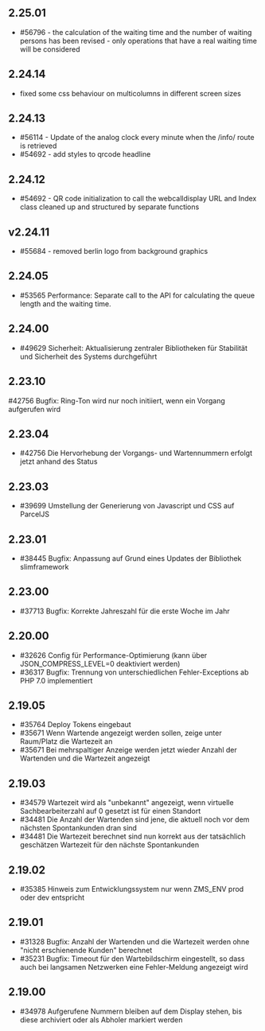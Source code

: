## 2.25.01
* #56796 - the calculation of the waiting time and the number of waiting persons has been revised - only operations that have a real waiting time will be considered

## 2.24.14
* fixed some css behaviour on multicolumns in different screen sizes

## 2.24.13

* #56114 - Update of the analog clock every minute when the /info/ route is retrieved
* #54692 - add styles to qrcode headline

## 2.24.12

* #54692 - QR code initialization to call the webcalldisplay URL and Index class cleaned up and structured by separate functions
## v2.24.11

* #55684 - removed berlin logo from background graphics

## 2.24.05

* #53565 Performance: Separate call to the API for calculating the queue length and the waiting time. 

## 2.24.00

* #49629 Sicherheit: Aktualisierung zentraler Bibliotheken für Stabilität und Sicherheit des Systems durchgeführt

## 2.23.10

#42756 Bugfix: Ring-Ton wird nur noch initiiert, wenn ein Vorgang aufgerufen wird

## 2.23.04

* #42756 Die Hervorhebung der Vorgangs- und Wartennummern erfolgt jetzt anhand des Status

## 2.23.03

* #39699 Umstellung der Generierung von Javascript und CSS auf ParcelJS

## 2.23.01

* #38445 Bugfix: Anpassung auf Grund eines Updates der Bibliothek slimframework

## 2.23.00

* #37713 Bugfix: Korrekte Jahreszahl für die erste Woche im Jahr

## 2.20.00

* #32626 Config für Performance-Optimierung (kann über JSON_COMPRESS_LEVEL=0 deaktiviert werden)
* #36317 Bugfix: Trennung von unterschiedlichen Fehler-Exceptions ab PHP 7.0 implementiert

## 2.19.05

* #35764 Deploy Tokens eingebaut
* #35671 Wenn Wartende angezeigt werden sollen, zeige unter Raum/Platz die Wartezeit an
* #35671 Bei mehrspaltiger Anzeige werden jetzt wieder Anzahl der Wartenden und die Wartezeit angezeigt

## 2.19.03

* #34579 Wartezeit wird als "unbekannt" angezeigt, wenn virtuelle Sachbearbeiterzahl auf 0 gesetzt ist für einen Standort
* #34481 Die Anzahl der Wartenden sind jene, die aktuell noch vor dem nächsten Spontankunden dran sind
* #34481 Die Wartezeit berechnet sind nun korrekt aus der tatsächlich geschätzen Wartezeit für den nächste Spontankunden

## 2.19.02

* #35385 Hinweis zum Entwicklungssystem nur wenn ZMS_ENV prod oder dev entspricht

## 2.19.01

* #31328 Bugfix: Anzahl der Wartenden und die Wartezeit werden ohne "nicht erschienende Kunden" berechnet
* #35231 Bugfix: Timeout für den Wartebildschirm eingestellt, so dass auch bei langsamen Netzwerken eine Fehler-Meldung angezeigt wird 

## 2.19.00

* #34978 Aufgerufene Nummern bleiben auf dem Display stehen, bis diese archiviert oder als Abholer markiert werden

